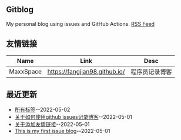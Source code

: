 ## Gitblog
My personal blog using issues and GitHub Actions. 
[RSS Feed](https://raw.githubusercontent.com/fangjian98/space/master/feed.xml)
## 友情链接
| Name | Link | Desc | 
 | ---- | ---- | ---- |
| MaxxSpace | https://fangjian98.github.io/ | 程序员记录博客 |
## 最近更新
- [所有标签](https://github.com/fangjian98/space/issues/10)--2022-05-02
- [关于如何使用github issues记录博客](https://github.com/fangjian98/space/issues/9)--2022-05-01
- [关于添加友情链接](https://github.com/fangjian98/space/issues/8)--2022-05-01
- [This is my first issue blog](https://github.com/fangjian98/space/issues/5)--2022-05-01
